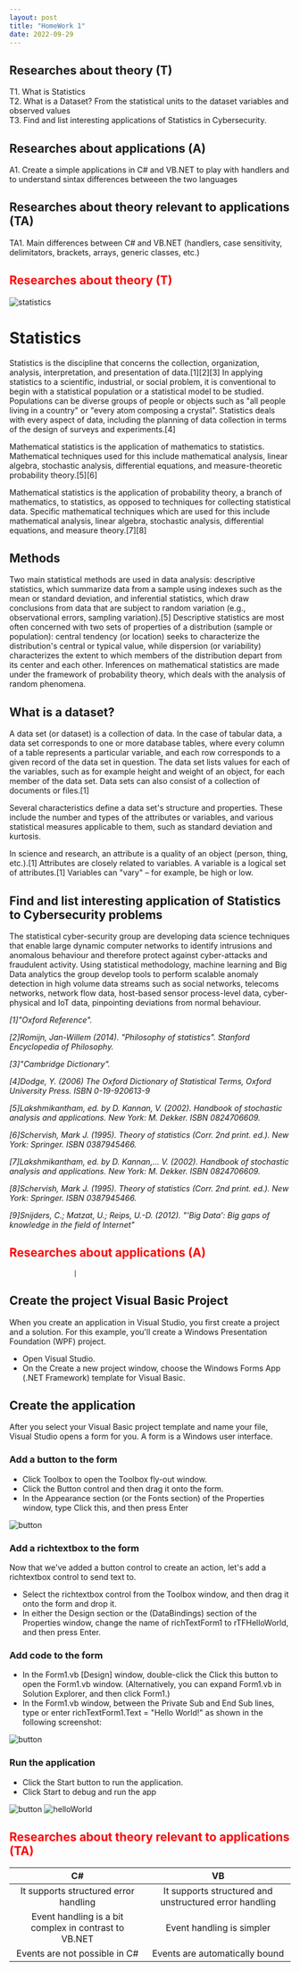 ```yaml
---
layout: post
title: "HomeWork 1"
date: 2022-09-29
---
```

## Researches about theory (T)

T1. What is Statistics<br />
T2. What is a Dataset? From the statistical units to the dataset variables and observed values<br />
T3. Find and list interesting applications of Statistics in Cybersecurity.<br />

## Researches about applications (A)

A1. Create a simple applications in C# and VB.NET to play with handlers and to understand sintax differences betweeen the two languages 

## Researches about theory relevant to applications (TA) 

TA1. Main differences between C# and VB.NET (handlers, case sensitivity, delimitators, brackets, arrays, generic classes, etc.) 

## <span style="color:red">Researches about theory (T)</span>
![statistics](/assets/statistics.jpg)
# Statistics
Statistics is the discipline that concerns the collection, organization, analysis, interpretation, and presentation of data.[1][2][3] In applying statistics to a scientific, industrial, or social problem, it is conventional to begin with a statistical population or a statistical model to be studied. Populations can be diverse groups of people or objects such as "all people living in a country" or "every atom composing a crystal". Statistics deals with every aspect of data, including the planning of data collection in terms of the design of surveys and experiments.[4] 

Mathematical statistics is the application of mathematics to statistics. Mathematical techniques used for this include mathematical analysis, linear algebra, stochastic analysis, differential equations, and measure-theoretic probability theory.[5][6]

Mathematical statistics is the application of probability theory, a branch of mathematics, to statistics, as opposed to techniques for collecting statistical data. Specific mathematical techniques which are used for this include mathematical analysis, linear algebra, stochastic analysis, differential equations, and measure theory.[7][8]

## Methods 

Two main statistical methods are used in data analysis: descriptive statistics, which summarize data from a sample using indexes such as the mean or standard deviation, and inferential statistics, which draw conclusions from data that are subject to random variation (e.g., observational errors, sampling variation).[5] Descriptive statistics are most often concerned with two sets of properties of a distribution (sample or population): central tendency (or location) seeks to characterize the distribution's central or typical value, while dispersion (or variability) characterizes the extent to which members of the distribution depart from its center and each other. Inferences on mathematical statistics are made under the framework of probability theory, which deals with the analysis of random phenomena.

## What is a dataset? 

A data set (or dataset) is a collection of data. In the case of tabular data, a data set corresponds to one or more database tables, where every column of a table represents a particular variable, and each row corresponds to a given record of the data set in question. The data set lists values for each of the variables, such as for example height and weight of an object, for each member of the data set. Data sets can also consist of a collection of documents or files.[1]

Several characteristics define a data set's structure and properties. These include the number and types of the attributes or variables, and various statistical measures applicable to them, such as standard deviation and kurtosis.

In science and research, an attribute is a quality of an object (person, thing, etc.).[1] Attributes are closely related to variables. A variable is a logical set of attributes.[1] Variables can "vary" – for example, be high or low.

## Find and list interesting application of Statistics to Cybersecurity problems

The statistical cyber-security group are developing data science techniques that enable large dynamic computer networks to identify intrusions and anomalous behaviour and therefore protect against cyber-attacks and fraudulent activity. Using statistical methodology, machine learning and Big Data analytics the group develop tools to perform scalable anomaly detection in high volume data streams such as social networks, telecoms networks, network flow data, host-based sensor process-level data, cyber-physical and IoT data, pinpointing deviations from normal behaviour.


 *[1]"Oxford Reference".*
 
 *[2]Romijn, Jan-Willem (2014). "Philosophy of statistics". Stanford Encyclopedia of Philosophy.*
 
 *[3]"Cambridge Dictionary".*
 
 *[4]Dodge, Y. (2006) The Oxford Dictionary of Statistical Terms, Oxford University Press. ISBN 0-19-920613-9*
 
 *[5]Lakshmikantham, ed. by D. Kannan, V. (2002). Handbook of stochastic analysis and applications. New York: M. Dekker. ISBN 0824706609.*
 
 *[6]Schervish, Mark J. (1995). Theory of statistics (Corr. 2nd print. ed.). New York: Springer. ISBN 0387945466.*
 
 *[7]Lakshmikantham, ed. by D. Kannan,... V. (2002). Handbook of stochastic analysis and applications. New York: M. Dekker. ISBN 0824706609.*
 
 *[8]Schervish, Mark J. (1995). Theory of statistics (Corr. 2nd print. ed.). New York: Springer. ISBN 0387945466.*

 *[9]Snijders, C.; Matzat, U.; Reips, U.-D. (2012). "'Big Data': Big gaps of knowledge in the field of Internet"*


## <span style="color:red">Researches about applications (A)</span>
                    |

	
## Create the project Visual Basic Project

When you create an application in Visual Studio, you first create a project and a solution. For this example, you'll create a Windows Presentation Foundation (WPF) project.
 - Open Visual Studio.
 - On the Create a new project window, choose the Windows Forms App (.NET Framework) template for Visual Basic.

## Create the application

After you select your Visual Basic project template and name your file, Visual Studio opens a form for you. A form is a Windows user interface.

### Add a button to the form

-  Click Toolbox to open the Toolbox fly-out window.
-  Click the Button control and then drag it onto the form.
-  In the Appearance section (or the Fonts section) of the Properties window, type Click this, and then press Enter

![button](/assets/button.PNG)

### Add a richtextbox to the form

Now that we've added a button control to create an action, let's add a richtextbox control to send text to.

- Select the richtextbox control from the Toolbox window, and then drag it onto the form and drop it.
- In either the Design section or the (DataBindings) section of the Properties window, change the name of richTextForm1 to rTFHelloWorld, and then press Enter.

### Add code to the form

- In the Form1.vb [Design] window, double-click the Click this button to open the Form1.vb window. (Alternatively, you can expand Form1.vb in Solution Explorer, and then click Form1.)
- In the Form1.vb window, between the Private Sub and End Sub lines, type or enter richTextForm1.Text = "Hello World!" as shown in the following screenshot:

![button](/assets/insertTextInRich.PNG)

### Run the application

- Click the Start button to run the application.
- Click Start to debug and run the app

![button](/assets/start.PNG)
![helloWorld](/assets/helloWorld.PNG)

## <span style="color:red">Researches about theory relevant to applications (TA)</span> 

|                         **C#**                        |                         **VB**                         |
|:-----------------------------------------------------:|:------------------------------------------------------:|
| It supports structured error handling                 | It supports structured and unstructured error handling |
| Event handling is a bit complex in contrast to VB.NET | Event handling is simpler                              |
| Events are not possible in C#                         | Events are automatically bound                         |    


